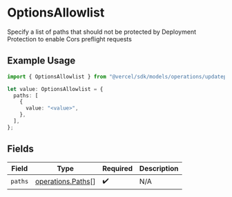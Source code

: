 # OptionsAllowlist

Specify a list of paths that should not be protected by Deployment Protection to enable Cors preflight requests

## Example Usage

```typescript
import { OptionsAllowlist } from "@vercel/sdk/models/operations/updateproject.js";

let value: OptionsAllowlist = {
  paths: [
    {
      value: "<value>",
    },
  ],
};
```

## Fields

| Field                                                  | Type                                                   | Required                                               | Description                                            |
| ------------------------------------------------------ | ------------------------------------------------------ | ------------------------------------------------------ | ------------------------------------------------------ |
| `paths`                                                | [operations.Paths](../../models/operations/paths.md)[] | :heavy_check_mark:                                     | N/A                                                    |